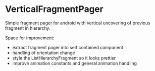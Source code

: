 VerticalFragmentPager
=====================

Simple fragment pager for android with vertical uncovering of previous fragment in hierarchy.

Space for improvement:    

* extract fragment pager into self contained component
* handling of orientation change
* style the ListHierarchyFragment so it looks prettier
* improve animation constants and general animation handling

